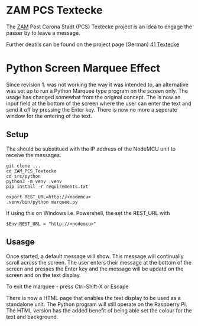 # ZAM PCS Textecke

The [ZAM](https://betreiberverein.de/?doing_wp_cron=1649430713.6483170986175537109375) Post Corona Stadt (PCS) Textecke project is an idea to engage the passer by to leave a message.

Further deatils can be found on the project page (German) [41 Textecke](https://wiki.betreiberverein.de/books/projekte-aktuell/page/41-textecke-639)

# Python Screen Marquee Effect
Since revision 1. was not working the way it was intended to, an alternative was set up to run a Python Marquee type program on the screen only. The usage has changed somewhat from the original concept. The is now an input field at the bottom of the screen where the user can enter the text and send it off by pressing the Enter key. There is now no more a seperate window for the entering of the text.

## Setup

The <nodemcu> should be substitued with the IP address of the NodeMCU unit to receive the messages.

```shell
git clone ...
cd ZAM_PCS_Textecke
cd src/python
python3 -m venv .venv
pip install -r requirements.txt

export REST_URL=http://<nodemcu>
.venv/bin/python marquee.py
```

If using this on Windows i.e. Powershell, the set the REST_URL with

```shell
$Env:REST_URL = "http://<nodemcu>"
```

## Usasge
Once started, a default message will show. This message will continually scroll across the screen.
The user enters their message at the bottom of the screen and presses the Enter key and the message will be updatd on the screen and on the text display.

To exit the marquee - press Ctrl-Shift-X or Escape

There is now a HTML page that enables the text display to be used as a standalone unit. The Python program will still operate on the Raspberry Pi. The HTML version has the added benefit of being able set the colour for the text and background.
